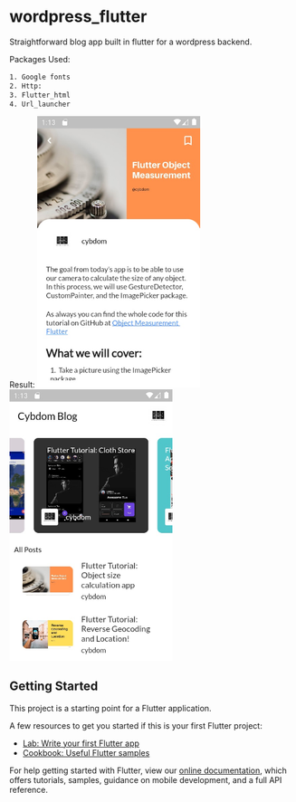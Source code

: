 # wordpress_flutter

Straightforward blog app built in flutter for a wordpress backend.

Packages Used: 

    1. Google fonts
    2. Http:
    3. Flutter_html
    4. Url_launcher

Result:
    <img src="screenshot_1.jpg" height="480px">
    <img src="screenshot_2.jpg" height="480px">

## Getting Started

This project is a starting point for a Flutter application.

A few resources to get you started if this is your first Flutter project:

- [Lab: Write your first Flutter app](https://flutter.dev/docs/get-started/codelab)
- [Cookbook: Useful Flutter samples](https://flutter.dev/docs/cookbook)

For help getting started with Flutter, view our
[online documentation](https://flutter.dev/docs), which offers tutorials,
samples, guidance on mobile development, and a full API reference.
